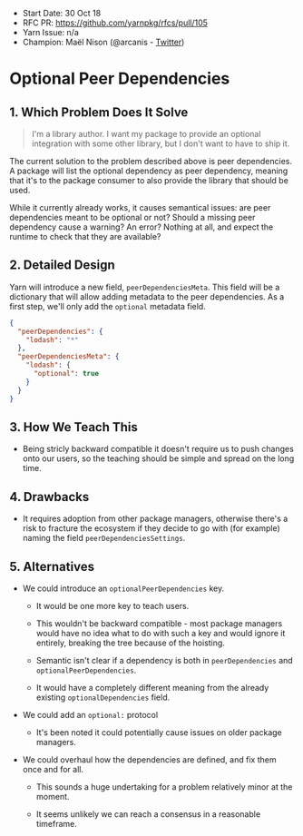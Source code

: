 - Start Date: 30 Oct 18
- RFC PR: https://github.com/yarnpkg/rfcs/pull/105
- Yarn Issue: n/a
- Champion: Maël Nison (@arcanis - [Twitter](https://twitter.com/arcanis))

# Optional Peer Dependencies

## 1. Which Problem Does It Solve

> I'm a library author. I want my package to provide an optional integration with some other library, but I don't want to have to ship it.

The current solution to the problem described above is peer dependencies. A package will list the optional dependency as peer dependency, meaning that it's to the package consumer to also provide the library that should be used.

While it currently already works, it causes semantical issues: are peer dependencies meant to be optional or not? Should a missing peer dependency cause a warning? An error? Nothing at all, and expect the runtime to check that they are available?

## 2. Detailed Design

Yarn will introduce a new field, `peerDependenciesMeta`. This field will be a dictionary that will allow adding metadata to the peer dependencies. As a first step, we'll only add the `optional` metadata field.

```json
{
  "peerDependencies": {
    "lodash": "*"
  },
  "peerDependenciesMeta": {
    "lodash": {
      "optional": true
    }
  }
}
```

## 3. How We Teach This

- Being stricly backward compatible it doesn't require us to push changes onto our users, so the teaching should be simple and spread on the long time.

## 4. Drawbacks

- It requires adoption from other package managers, otherwise there's a risk to fracture the ecosystem if they decide to go with (for example) naming the field `peerDependenciesSettings`.

## 5. Alternatives

- We could introduce an `optionalPeerDependencies` key.

  - It would be one more key to teach users.

  - This wouldn't be backward compatible - most package managers would have no idea what to do with such a key and would ignore it entirely, breaking the tree because of the hoisting.

  - Semantic isn't clear if a dependency is both in `peerDependencies` and `optionalPeerDependencies`.

  - It would have a completely different meaning from the already existing `optionalDependencies` field.

- We could add an `optional:` protocol

  - It's been noted it could potentially cause issues on older package managers.

- We could overhaul how the dependencies are defined, and fix them once and for all.

  - This sounds a huge undertaking for a problem relatively minor at the moment.

  - It seems unlikely we can reach a consensus in a reasonable timeframe.
